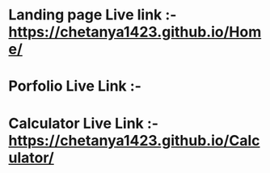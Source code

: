 # Landing page Live link :- https://chetanya1423.github.io/Home/
# Porfolio Live Link :- 
# Calculator Live Link :-https://chetanya1423.github.io/Calculator/
